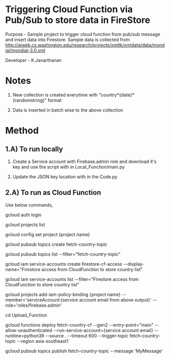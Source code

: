 # Triggering Cloud Function via Pub/Sub to store data in FireStore

Purpose - Sample project to trigger cloud function from pub/sub message and insert data into Firestore. Sample data is collected from http://aiweb.cs.washington.edu/research/projects/xmltk/xmldata/data/mondial/mondial-3.0.xml

Developer - K.Janarthanan

# Notes

1. New collection is created everytime with "country*{date}*{randomstring}" format

2. Data is inserted in batch wise to the above collection

# Method

## 1.A) To run locally

1. Create a Service account with Firebase.admin role and download it's key and use the script with in Local_Function/main.py

2. Update the JSON key location with in the Code.py

## 2.A) To run as Cloud Function

Use below commands,

gcloud auth login

gcloud projects list

gcloud config set project {project name}

gcloud pubsub topics create fetch-country-topic

gcloud pubsub topics list --filter="fetch-country-topic"

gcloud iam service-accounts create firestore-cf-access --display-name="Firestore access from CloudFunction to store country list"

gcloud iam service-accounts list --filter="Firestore access from CloudFunction to store country list"

gcloud projects add-iam-policy-binding {project name} --member='serviceAccount:{service account email from above output}' --role='roles/firebase.admin'

cd Upload_Function

gcloud functions deploy fetch-country-cf --gen2 --entry-point="main" --allow-unauthenticated --run-service-account={service account email} --runtime=python39 --source . --timeout 600 --trigger-topic fetch-country-topic --region asia-southeast1

gcloud pubsub topics publish fetch-country-topic --message 'MyMessage'
